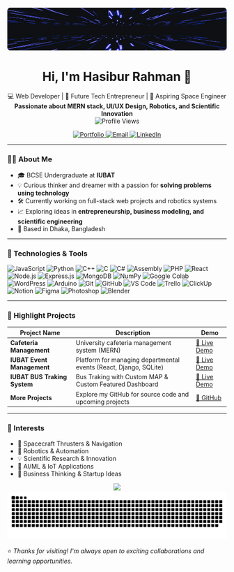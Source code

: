 <p align="center">
  <img src="https://github.com/inbox-hasibur/inbox-hasibur/blob/main/banner.gif" alt="Banner GIF" />
</p>
<h1 align="center">Hi, I'm Hasibur Rahman 👋</h1>
<p align="center">
  💻 Web Developer | 🚀 Future Tech Entrepreneur | 🌙 Aspiring Space Engineer<br/>
  <strong>Passionate about MERN stack, UI/UX Design, Robotics, and Scientific Innovation</strong><br/>
  <img src="https://komarev.com/ghpvc/?username=inbox-hasibur&label=Profile+Views&color=007ACC&style=flat" alt="Profile Views"/>
</p>

<p align="center">
  <a href="https://hasibur.liveblog365.com">
    <img src="https://img.shields.io/badge/Portfolio-hasibur.liveblog365.com-007ACC?style=flat&logo=firefox" alt="Portfolio" />
  </a>
  <a href="mailto:inbox.hasibur.rahman@gmail.com">
    <img src="https://img.shields.io/badge/Email-inbox.hasibur.rahman@gmail.com-007ACC?style=flat&logo=gmail" alt="Email" />
  </a>
  <a href="https://www.linkedin.com/in/inboxhasibur/">
    <img src="https://img.shields.io/badge/LinkedIn-Hasibur_Rahman-007ACC?style=flat&logo=linkedin" alt="LinkedIn" />
  </a>

</p>

---

### 👨‍💻 About Me

- 🎓 BCSE Undergraduate at **IUBAT**
- 💡 Curious thinker and dreamer with a passion for **solving problems using technology**
- 🛠️ Currently working on full-stack web projects and robotics systems
- 📈 Exploring ideas in **entrepreneurship, business modeling, and scientific engineering**
- 📍 Based in Dhaka, Bangladesh

---

### 🧰 Technologies & Tools

![JavaScript](https://img.shields.io/badge/-JavaScript-007ACC?style=flat&logo=javascript&logoColor=white)
![Python](https://img.shields.io/badge/-Python-007ACC?style=flat&logo=python&logoColor=white)
![C++](https://img.shields.io/badge/-C++-007ACC?style=flat&logo=cplusplus&logoColor=white)
![C](https://img.shields.io/badge/-C-007ACC?style=flat&logo=c&logoColor=white)
![C#](https://img.shields.io/badge/-C%23-007ACC?style=flat&logo=c-sharp&logoColor=white)
![Assembly](https://img.shields.io/badge/-Assembly-007ACC?style=flat&logo=assembler&logoColor=white)
![PHP](https://img.shields.io/badge/-PHP-007ACC?style=flat&logo=php&logoColor=white)
![React](https://img.shields.io/badge/-React-007ACC?style=flat&logo=react&logoColor=white)
![Node.js](https://img.shields.io/badge/-Node.js-007ACC?style=flat&logo=node.js&logoColor=white)
![Express.js](https://img.shields.io/badge/-Express.js-007ACC?style=flat&logo=express&logoColor=white)
![MongoDB](https://img.shields.io/badge/-MongoDB-007ACC?style=flat&logo=mongodb&logoColor=white)
![NumPy](https://img.shields.io/badge/-NumPy-007ACC?style=flat&logo=numpy&logoColor=white)
![Google Colab](https://img.shields.io/badge/-Colab-007ACC?style=flat&logo=googlecolab&logoColor=white)
![WordPress](https://img.shields.io/badge/-WordPress-007ACC?style=flat&logo=wordpress&logoColor=white)
![Arduino](https://img.shields.io/badge/-Arduino-007ACC?style=flat&logo=arduino&logoColor=white)
![Git](https://img.shields.io/badge/-Git-007ACC?style=flat&logo=git&logoColor=white)
![GitHub](https://img.shields.io/badge/-GitHub-007ACC?style=flat&logo=github&logoColor=white)
![VS Code](https://img.shields.io/badge/-VSCode-007ACC?style=flat&logo=visual-studio-code&logoColor=white)
![Trello](https://img.shields.io/badge/-Trello-007ACC?style=flat&logo=trello&logoColor=white)
![ClickUp](https://img.shields.io/badge/-ClickUp-007ACC?style=flat&logo=clickup&logoColor=white)
![Notion](https://img.shields.io/badge/-Notion-007ACC?style=flat&logo=notion&logoColor=white)
![Figma](https://img.shields.io/badge/-Figma-007ACC?style=flat&logo=figma&logoColor=white)
![Photoshop](https://img.shields.io/badge/-Photoshop-007ACC?style=flat&logo=adobephotoshop&logoColor=white)
![Blender](https://img.shields.io/badge/-Blender-007ACC?style=flat&logo=blender&logoColor=white)

---

### 🌟 Highlight Projects

| Project Name | Description | Demo |
| ------------ | ----------- | ---- |
| **Cafeteria Management** | University cafeteria management system (MERN) | [🔗 Live Demo](https://iubat-lemonlime.vercel.app/) |
| **IUBAT Event Management** | Platform for managing departmental events (React, Django, SQLite) | [🔗 Live Demo](https://iubat-events.vercel.app/) |
| **IUBAT BUS Traking System** | Bus Traking with Custom MAP & Custom Featured Dashboard | [🔗 Live Demo](https://ubus.vercel.app/) |
| **More Projects** | Explore my GitHub for source code and upcoming projects | [🔗 GitHub](https://github.com/inbox-hasibur?tab=repositories) |

---

### 🚀 Interests

- 🚀 Spacecraft Thrusters & Navigation
- 🤖 Robotics & Automation
- 💡 Scientific Research & Innovation
- 🧠 AI/ML & IoT Applications
- 💼 Business Thinking & Startup Ideas
<div align="center">
	<img src="https://cdn.jsdelivr.net/gh/holic-x/holic-x/assets/github-contribution-grid-snake.svg" />
</div>
<picture>
  <source media="(prefers-color-scheme: dark)" srcset="https://raw.githubusercontent.com/holic-x/holic-x/output/github-contribution-grid-snake-dark.svg">
  <source media="(prefers-color-scheme: light)" srcset="https://raw.githubusercontent.com/holic-x/holic-x/output/github-contribution-grid-snake.svg">
  <img alt="github contribution grid snake animation" src="https://raw.githubusercontent.com/adorabled4/adorabled4/output/github-contribution-grid-snake.svg">
</picture>


⭐ *Thanks for visiting! I'm always open to exciting collaborations and learning opportunities.*

